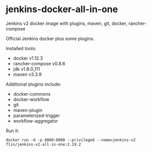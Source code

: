 # jenkins-docker-all-in-one

Jenkins v2 docker image with plugins, maven, git, docker, rancher-compose

Official Jenkins docker plus some plugins.

Installed tools:
- docker v1.12.3
- rancher-compose v0.8.6
- jdk v1.8.0_111
- maven v3.3.9

Additional plugins include:
-  docker-commons
-  docker-workflow
-  git
-  maven-plugin
-  parameterized-trigger
-  workflow-aggregator

Run it:
```
docker run -d -p 8080:8080 --privileged --name=jenkins-v2 flin/jenkins-v2-all-in-one:2.19.2
```
